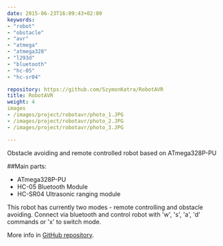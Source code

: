 ```yaml
---
date: 2015-06-23T16:09:43+02:00
keywords:
- "robot"
- "obstacle"
- "avr"
- "atmega"
- "atmega328"
- "l293d"
- "bluetooth"
- "hc-05"
- "hc-sr04"

repository: https://github.com/SzymonKatra/RobotAVR
title: RobotAVR
weight: 4
images
- /images/project/robotavr/photo_1.JPG
- /images/project/robotavr/photo_2.JPG
- /images/project/robotavr/photo_3.JPG

---
```


Obstacle avoiding and remote controlled robot based on ATmega328P-PU

##Main parts:

- ATmega328P-PU
- HC-05 Bluetooth Module
- HC-SR04 Ultrasonic ranging module

This robot has currently two modes - remote controlling and obstacle avoiding. Connect via bluetooth and control robot with 'w', 's', 'a', 'd' commands or 'x' to switch mode.

More info in [GitHub repository](https://github.com/SzymonKatra/RobotAVR).
